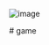 ![image](https://github.com/AryanSidhantDev/Gorillas-JavascriptGame/assets/154079433/53eb2375-a3a5-4a0e-b1a6-3c73c4286ad4)


#   g a m e  
 